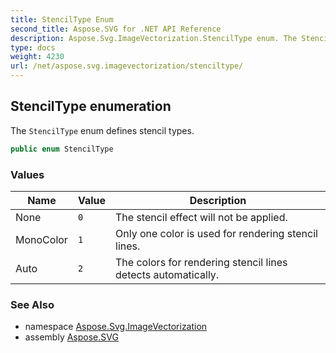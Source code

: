 ```yaml
---
title: StencilType Enum
second_title: Aspose.SVG for .NET API Reference
description: Aspose.Svg.ImageVectorization.StencilType enum. The StencilType enum defines stencil types
type: docs
weight: 4230
url: /net/aspose.svg.imagevectorization/stenciltype/
---
```

## StencilType enumeration

The `StencilType` enum defines stencil types.

```csharp
public enum StencilType
```

### Values

| Name | Value | Description |
| --- | --- | --- |
| None | `0` | The stencil effect will not be applied. |
| MonoColor | `1` | Only one color is used for rendering stencil lines. |
| Auto | `2` | The colors for rendering stencil lines detects automatically. |

### See Also

* namespace [Aspose.Svg.ImageVectorization](../../aspose.svg.imagevectorization/)
* assembly [Aspose.SVG](../../)
